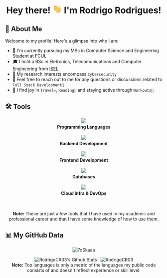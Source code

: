 <h1 align="center">Hey there! <img src="https://raw.githubusercontent.com/ABSphreak/ABSphreak/master/gifs/Hi.gif" width="30"> I'm Rodrigo Rodrigues!</h1>

## 📌 About Me

Welcome to my profile! Here's a glimpse into who I am:

- 🌱 I'm currently pursuing my MSc in  Computer Science and Engineering Student at FCUL
- 🎓 I hold a BSc in Eletronics, Telecomunications and Computer Engineering from [ISEL](https://www.isel.pt/en)
- 🔬 My research interests encompass `Cybersecurity`
- 💬 Feel free to reach out to me for any questions or discussions related to `Full Stack Development🚀`
- 🎉 I find joy in `Travel✈️`, `Reading📖` and staying active through `Workouts💪`

<!--
<h3 align="center"> 🤝 Connect with me</h3>
<div align="center"  class="icons-social" style="margin-left: 10px;">
  <a style="margin-left: 10px;"  target="_blank" href="https://www.linkedin.com/in/rodrigo-rodrigues-412097210/"><img src="https://skillicons.dev/icons?i=linkedin"></a>
</div>-->

## 🛠️ Tools

<div align="center">
  <p align="center">
   <img src="https://skillicons.dev/icons?i=kotlin,java,js,ts,python,c&perline=6" height="40px"/>
   <br/>
   <b>Programming Languages</b>
   <br/><br/>
   <img src="https://skillicons.dev/icons?i=spring,nodejs,express,fastapi,jest&perline=5" height="40px"/>
   <br/>
   <b>Backend Development</b>
   <br/><br/>
   <img src="https://skillicons.dev/icons?i=html,css,react,remix&perline=4" height="40px"/>
   <br/>
   <b>Frontend Development</b>
   <br/><br/>
   <img src="https://skillicons.dev/icons?i=postgres,mongodb&perline=2" height="40px"/>
   <br/>
   <b>Databases</b>
   <br/><br/>
   <img src="https://skillicons.dev/icons?i=docker,k8s,workers,gcp,aws,linux,bash,git&perline=9" height="40px"/>
   <br/>
   <b>Cloud Infra & DevOps</b>
   
  </p> 
  <br/><br/>
  <b>Note:</b> These are just a few tools that I have used in my academic and professional career and that I have some knowledge of how to use them.
  </p>
</div>

## 📊 My GitHub Data

<div align="center">
  <p align="center"><img src="https://github-readme-streak-stats.herokuapp.com/?user=RodrigoCR03&theme=algolia" alt="7oSkaaa" /></p>
  <p align="center">
    <img alt="RodrigoCR03's Github Stats" src="https://github-readme-stats.vercel.app/api?username=RodrigoCR03&show_icons=true&count_private=true&theme=algolia" height="192px"/>
  &nbsp;
	  <img src="https://github-readme-stats.vercel.app/api/top-langs?username=RodrigoCR03&langs_count=10&show_icons=true&locale=en&layout=compact&theme=algolia" alt="RodrigoCR03" height="192px"/>
  <br/>
  <b>Note:</b> Top languages is only a metric of the languages my public code consists of and doesn't reflect experience or skill level.
  </p>
</div>
